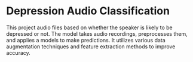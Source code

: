 # Depression Audio Classification
This project audio files based on whether the speaker is likely to be depressed or not. The model takes audio recordings, preprocesses them, and applies a models to make predictions. It utilizes various data augmentation techniques and feature extraction methods to improve accuracy.
